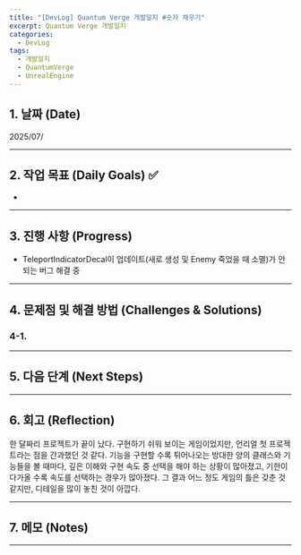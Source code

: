 ```yaml
---
title: "[DevLog] Quantum Verge 개발일지 #숫자 채우기"
excerpt: Quantum Verge 개발일지
categories:
  - DevLog
tags:
  - 개발일지
  - QuantumVerge
  - UnrealEngine
---
```

## 1. 날짜 (Date)

2025/07/

---

## 2. 작업 목표 (Daily Goals) ✅

- 

---

## 3. 진행 사항 (Progress)

- TeleportIndicatorDecal이 업데이트(새로 생성 및 Enemy 죽었을 때 소멸)가 안되는 버그 해결 중

---

## 4. 문제점 및 해결 방법 (Challenges & Solutions)

### 4-1.


---

## 5. 다음 단계 (Next Steps)



---

## 6. 회고 (Reflection)

한 달짜리 프로젝트가 끝이 났다. 구현하기 쉬워 보이는 게임이었지만, 언리얼 첫 프로젝트라는 점을 간과했던 것 같다. 기능을 구현할 수록 튀어나오는 방대한 양의 클래스와 기능들을 볼 때마다, 깊은 이해와 구현 속도 중 선택을 해야 하는 상황이 많아졌고, 기한이 다가올 수록 속도를 선택하는 경우가 많아졌다. 그 결과 어느 정도 게임의 틀은 갖춘 것 같지만, 디테일을 많이 놓친 것이 아깝다.   

---

## 7. 메모 (Notes)


---

